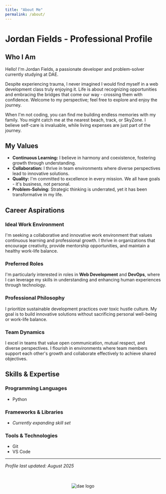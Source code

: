 ```yaml
---
title: "About Me"
permalink: /about/
---
```


# Jordan Fields - Professional Profile

## Who I Am

Hello! I'm Jordan Fields, a passionate developer and problem-solver currently studying at DAE. 

Despite experiencing trauma, I never imagined I would find myself in a web development class truly enjoying it. Life is about recognizing opportunities and embracing the bridges that come our way - crossing them with confidence. Welcome to my perspective; feel free to explore and enjoy the journey.

When I'm not coding, you can find me building endless memories with my family. You might catch me at the nearest beach, track, or SkyZone. I believe self-care is invaluable, while living expenses are just part of the journey.

## My Values

- **Continuous Learning:** I believe in harmony and coexistence, fostering growth through understanding.
- **Collaboration:** I thrive in team environments where diverse perspectives lead to innovative solutions.
- **Quality:** I'm committed to excellence in every mission. We all have goals - it's business, not personal.
- **Problem-Solving:** Strategic thinking is underrated, yet it has been transformative in my life.

## Career Aspirations

### Ideal Work Environment

I'm seeking a collaborative and innovative work environment that values continuous learning and professional growth. I thrive in organizations that encourage creativity, provide mentorship opportunities, and maintain a healthy work-life balance.

### Preferred Roles

I'm particularly interested in roles in **Web Development** and **DevOps**, where I can leverage my skills in understanding and enhancing human experiences through technology.

### Professional Philosophy

I prioritize sustainable development practices over toxic hustle culture. My goal is to build innovative solutions without sacrificing personal well-being or work-life balance.

### Team Dynamics

I excel in teams that value open communication, mutual respect, and diverse perspectives. I flourish in environments where team members support each other's growth and collaborate effectively to achieve shared objectives.

## Skills & Expertise

### Programming Languages

- Python

<!-- Add more as needed -->

### Frameworks & Libraries

- *Currently expanding skill set*

<!-- Add more as needed -->

### Tools & Technologies

- Git
- VS Code

<!-- Add more as needed -->

---

*Profile last updated: August 2025*

<div style="text-align: center; margin-top: 3rem;">
  <img src="/assets/img/dae.png" alt="dae logo" style="max-width: 150px; height: auto;">
</div>